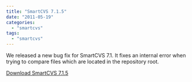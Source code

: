 ```yaml
---
title: "SmartCVS 7.1.5"
date: "2011-05-19"
categories: 
  - "smartcvs"
tags: 
  - "smartcvs"
---
```


We released a new bug fix for SmartCVS 7.1. It fixes an internal error when trying to compare files which are located in the repository root.

[Download SmartCVS 7.1.5](http://www.syntevo.com/smartcvs/download.html)

